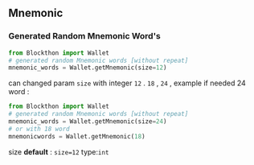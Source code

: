 ## Mnemonic
### Generated Random Mnemonic Word's

```python
from Blockthon import Wallet
# generated random Mnemonic words [without repeat]
mnemonic_words = Wallet.getMnemonic(size=12)
```
can changed param `size` with integer `12` . `18` , `24` , example if needed 24 word :
```python
from Blockthon import Wallet
# generated random Mnemonic words [without repeat]
mnemonic_words = Wallet.getMnemonic(size=24)
# or with 18 word
mnemonicwords = Wallet.getMnemonic(18)
```
size **default** : `size=12` type:`int`
